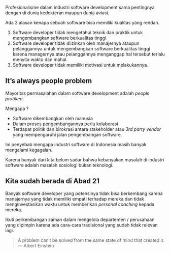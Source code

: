 Profesionalisme dalam industri software development sama pentingnya dengan di dunia kedokteran maupun dunia aviasi.

Ada 3 alasan kenapa sebuah software bisa memiliki kualitas yang rendah.

1.	Software developer tidak mengetahui teknik dan praktik untuk mengembangkan software berkualitas tinggi.
2.	Software developer tidak diizinkan oleh manajernya ataupun pelanggannya untuk mengembangkan software berkualitas tinggi karena managernya atau pelanggannya menganggap hal tersebut terlalu menyita waktu dan mahal.
3.	Software developer tidak memiliki motivasi untuk melakukannya.

It’s always people problem
--------------------------

Mayoritas permasalahan dalam software development adalah *people problem*.

Mengapa ?

-	Software dikembangkan oleh manusia
-	Dalam proses pengembangannya perlu kolaborasi
-	Terdapat politik dan birokrasi antara stakeholder atau *3rd party vendor* yang mempengaruhi jalan pengembangan software.

Ini penyebab mengapa industri software di Indonesia masih banyak mengalami kegagalan.

Karena banyak dari kita belum sadar bahwa kebanyakan masalah di industri software adalah masalah sosiologi bukan teknologi.

Kita sudah berada di Abad 21
----------------------------

Banyak software developer yang potensinya tidak bisa berkembang karena manajernya yang tidak memiliki empati terhadap mereka dan tidak menginvestasikan waktu untuk memberikan *personal coaching* kepada mereka.

Ikuti perkembangan zaman dalam mengelola departemen / perusahaan yang dipimpin karena ada cara-cara tradisional yang sudah tidak relevan lagi.

> A problem can’t be solved from the same state of mind that created it. — Albert Einstein
